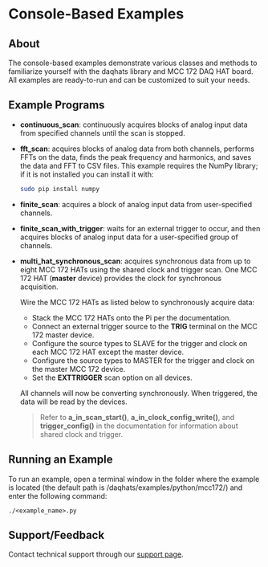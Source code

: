 # Console-Based Examples

## About
The console-based examples demonstrate various classes and methods to
familiarize yourself with the daqhats library and MCC 172 DAQ HAT board. All
examples are ready-to-run and can be customized to suit your needs.

## Example Programs
- **continuous_scan**: continuously acquires blocks of analog input data from 
  specified channels until the scan is stopped. 

- **fft_scan**: acquires blocks of analog data from both channels, performs
  FFTs on the data, finds the peak frequency and harmonics, and saves the data
  and FFT to CSV files.  This example requires the NumPy library; if it is not
  installed you can install it with:
  ```sh
  sudo pip install numpy
  ```

- **finite_scan**: acquires a block of analog input data from user-specified 
  channels.

- **finite_scan_with_trigger**: waits for an external trigger to occur, and 
  then acquires blocks of analog input data for a user-specified group of 
  channels.

- **multi_hat_synchronous_scan**: acquires synchronous data from up to 
  eight MCC 172 HATs using the shared clock and trigger scan.
  One MCC 172 HAT (**master** device) provides the clock for synchronous acquisition.

  Wire the MCC 172 HATs as listed below to synchronously acquire data:
  * Stack the MCC 172 HATs onto the Pi per the documentation.
  * Connect an external trigger source to the **TRIG** terminal on the MCC 172
    master device.
  * Configure the source types to SLAVE for the trigger and clock on each MCC 172
    HAT except the master device.
  * Configure the source types to MASTER for the trigger and clock on the master
    MCC 172 device.
  * Set the **EXTTRIGGER** scan option on all devices.

  All channels will now be converting synchronously. When triggered, the data
  will be read by the devices.

  > Refer to **a_in_scan_start()**, **a_in_clock_config_write()**, and
    **trigger_config()** in the documentation for information about shared clock
    and trigger.

## Running an Example
To run an example, open a terminal window in the folder where the example is 
located (the default path is /daqhats/examples/python/mcc172/) and enter the 
following command:

```
./<example_name>.py
```

## Support/Feedback
Contact technical support through our 
[support page](https://www.mccdaq.com/support/support_form.aspx).

